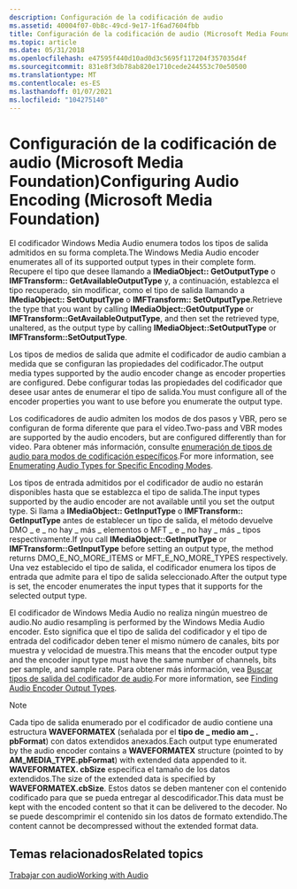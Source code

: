 ```yaml
---
description: Configuración de la codificación de audio
ms.assetid: 40004f07-0b8c-49cd-9e17-1f6ad7604fbb
title: Configuración de la codificación de audio (Microsoft Media Foundation)
ms.topic: article
ms.date: 05/31/2018
ms.openlocfilehash: e47595f440d10ad0d3c5695f117204f357035d4f
ms.sourcegitcommit: 831e8f3db78ab820e1710cede244553c70e50500
ms.translationtype: MT
ms.contentlocale: es-ES
ms.lasthandoff: 01/07/2021
ms.locfileid: "104275140"
---
```

# <a name="configuring-audio-encoding-microsoft-media-foundation"></a><span data-ttu-id="ee648-103">Configuración de la codificación de audio (Microsoft Media Foundation)</span><span class="sxs-lookup"><span data-stu-id="ee648-103">Configuring Audio Encoding (Microsoft Media Foundation)</span></span>

<span data-ttu-id="ee648-104">El codificador Windows Media Audio enumera todos los tipos de salida admitidos en su forma completa.</span><span class="sxs-lookup"><span data-stu-id="ee648-104">The Windows Media Audio encoder enumerates all of its supported output types in their complete form.</span></span> <span data-ttu-id="ee648-105">Recupere el tipo que desee llamando a **IMediaObject:: GetOutputType** o **IMFTransform:: GetAvailableOutputType** y, a continuación, establezca el tipo recuperado, sin modificar, como el tipo de salida llamando a **IMediaObject:: SetOutputType** o **IMFTransform:: SetOutputType**.</span><span class="sxs-lookup"><span data-stu-id="ee648-105">Retrieve the type that you want by calling **IMediaObject::GetOutputType** or **IMFTransform::GetAvailableOutputType**, and then set the retrieved type, unaltered, as the output type by calling **IMediaObject::SetOutputType** or **IMFTransform::SetOutputType**.</span></span>

<span data-ttu-id="ee648-106">Los tipos de medios de salida que admite el codificador de audio cambian a medida que se configuran las propiedades del codificador.</span><span class="sxs-lookup"><span data-stu-id="ee648-106">The output media types supported by the audio encoder change as encoder properties are configured.</span></span> <span data-ttu-id="ee648-107">Debe configurar todas las propiedades del codificador que desee usar antes de enumerar el tipo de salida.</span><span class="sxs-lookup"><span data-stu-id="ee648-107">You must configure all of the encoder properties you want to use before you enumerate the output type.</span></span>

<span data-ttu-id="ee648-108">Los codificadores de audio admiten los modos de dos pasos y VBR, pero se configuran de forma diferente que para el vídeo.</span><span class="sxs-lookup"><span data-stu-id="ee648-108">Two-pass and VBR modes are supported by the audio encoders, but are configured differently than for video.</span></span> <span data-ttu-id="ee648-109">Para obtener más información, consulte [enumeración de tipos de audio para modos de codificación específicos](enumeratingaudiotypesforspecificencodingmodes.md).</span><span class="sxs-lookup"><span data-stu-id="ee648-109">For more information, see [Enumerating Audio Types for Specific Encoding Modes](enumeratingaudiotypesforspecificencodingmodes.md).</span></span>

<span data-ttu-id="ee648-110">Los tipos de entrada admitidos por el codificador de audio no estarán disponibles hasta que se establezca el tipo de salida.</span><span class="sxs-lookup"><span data-stu-id="ee648-110">The input types supported by the audio encoder are not available until you set the output type.</span></span> <span data-ttu-id="ee648-111">Si llama a **IMediaObject:: GetInputType** o **IMFTransform:: GetInputType** antes de establecer un tipo de salida, el método devuelve DMO \_ e \_ no hay \_ más \_ elementos o MFT \_ e \_ no hay \_ más \_ tipos respectivamente.</span><span class="sxs-lookup"><span data-stu-id="ee648-111">If you call **IMediaObject::GetInputType** or **IMFTransform::GetInputType** before setting an output type, the method returns DMO\_E\_NO\_MORE\_ITEMS or MFT\_E\_NO\_MORE\_TYPES respectively.</span></span> <span data-ttu-id="ee648-112">Una vez establecido el tipo de salida, el codificador enumera los tipos de entrada que admite para el tipo de salida seleccionado.</span><span class="sxs-lookup"><span data-stu-id="ee648-112">After the output type is set, the encoder enumerates the input types that it supports for the selected output type.</span></span>

<span data-ttu-id="ee648-113">El codificador de Windows Media Audio no realiza ningún muestreo de audio.</span><span class="sxs-lookup"><span data-stu-id="ee648-113">No audio resampling is performed by the Windows Media Audio encoder.</span></span> <span data-ttu-id="ee648-114">Esto significa que el tipo de salida del codificador y el tipo de entrada del codificador deben tener el mismo número de canales, bits por muestra y velocidad de muestra.</span><span class="sxs-lookup"><span data-stu-id="ee648-114">This means that the encoder output type and the encoder input type must have the same number of channels, bits per sample, and sample rate.</span></span> <span data-ttu-id="ee648-115">Para obtener más información, vea [Buscar tipos de salida del codificador de audio](findingaudioencoderoutputtypes.md).</span><span class="sxs-lookup"><span data-stu-id="ee648-115">For more information, see [Finding Audio Encoder Output Types](findingaudioencoderoutputtypes.md).</span></span>

> [!Note]  
>    <span data-ttu-id="ee648-116">Cada tipo de salida enumerado por el codificador de audio contiene una estructura **WAVEFORMATEX** (señalada por el **tipo de \_ medio am \_ . pbFormat**) con datos extendidos anexados.</span><span class="sxs-lookup"><span data-stu-id="ee648-116">Each output type enumerated by the audio encoder contains a **WAVEFORMATEX** structure (pointed to by **AM\_MEDIA\_TYPE.pbFormat**) with extended data appended to it.</span></span> <span data-ttu-id="ee648-117">**WAVEFORMATEX. cbSize** especifica el tamaño de los datos extendidos.</span><span class="sxs-lookup"><span data-stu-id="ee648-117">The size of the extended data is specified by **WAVEFORMATEX.cbSize**.</span></span> <span data-ttu-id="ee648-118">Estos datos se deben mantener con el contenido codificado para que se pueda entregar al descodificador.</span><span class="sxs-lookup"><span data-stu-id="ee648-118">This data must be kept with the encoded content so that it can be delivered to the decoder.</span></span> <span data-ttu-id="ee648-119">No se puede descomprimir el contenido sin los datos de formato extendido.</span><span class="sxs-lookup"><span data-stu-id="ee648-119">The content cannot be decompressed without the extended format data.</span></span>

 

## <a name="related-topics"></a><span data-ttu-id="ee648-120">Temas relacionados</span><span class="sxs-lookup"><span data-stu-id="ee648-120">Related topics</span></span>

<dl> <dt>

[<span data-ttu-id="ee648-121">Trabajar con audio</span><span class="sxs-lookup"><span data-stu-id="ee648-121">Working with Audio</span></span>](workingwithaudio.md)
</dt> </dl>

 

 



